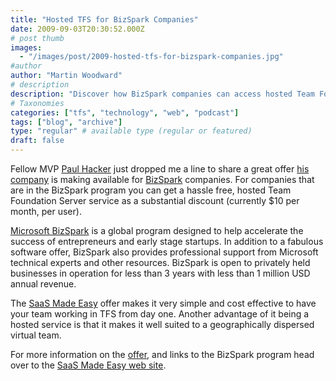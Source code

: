```yaml
---
title: "Hosted TFS for BizSpark Companies"
date: 2009-09-03T20:30:52.000Z
# post thumb
images:
  - "/images/post/2009-hosted-tfs-for-bizspark-companies.jpg"
#author
author: "Martin Woodward"
# description
description: "Discover how BizSpark companies can access hosted Team Foundation Server at no cost, enhancing collaboration for early-stage startups."
# Taxonomies
categories: ["tfs", "technology", "web", "podcast"]
tags: ["blog", "archive"]
type: "regular" # available type (regular or featured)
draft: false
---
```


[](http://www.saasmadeeasy.com/Pages/default.aspx) Fellow MVP [Paul Hacker](http://phacker.wordpress.com/) just dropped me a line to share a great offer [his company](http://www.saasmadeeasy.com/) is making available for [BizSpark](http://www.microsoft.com/Bizspark/Default.aspx) companies. For companies that are in the BizSpark program you can get a hassle free, hosted Team Foundation Server service as a substantial discount (currently $10 per month, per user).

[Microsoft BizSpark](http://www.microsoft.com/Bizspark/Default.aspx) is a global program designed to help accelerate the success of entrepreneurs and early stage startups. In addition to a fabulous software offer, BizSpark also provides professional support from Microsoft technical experts and other resources. BizSpark is open to privately held businesses in operation for less than 3 years with less than 1 million USD annual revenue.

The [SaaS Made Easy](http://www.saasmadeeasy.com/) offer makes it very simple and cost effective to have your team working in TFS from day one. Another advantage of it being a hosted service is that it makes it well suited to a geographically dispersed virtual team.

For more information on the [offer](http://secure.saasmadeeasy.com/Web/BizSpark/Pages/default.aspx), and links to the BizSpark program head over to the [SaaS Made Easy web site](http://secure.saasmadeeasy.com/Web/BizSpark/Pages/default.aspx).

[](http://www.microsoft.com/bizspark)

